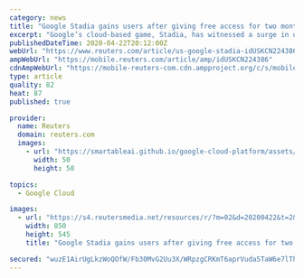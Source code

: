 ```yaml
---
category: news
title: "Google Stadia gains users after giving free access for two months"
excerpt: "Google’s cloud-based game, Stadia, has witnessed a surge in users after the tech giant gifted two months of free access to its premium version for gamers sheltering at home to curb the spread of the coronavirus."
publishedDateTime: 2020-04-22T20:12:00Z
webUrl: "https://www.reuters.com/article/us-google-stadia-idUSKCN224386"
ampWebUrl: "https://mobile.reuters.com/article/amp/idUSKCN224386"
cdnAmpWebUrl: "https://mobile-reuters-com.cdn.ampproject.org/c/s/mobile.reuters.com/article/amp/idUSKCN224386"
type: article
quality: 82
heat: 87
published: true

provider:
  name: Reuters
  domain: reuters.com
  images:
    - url: "https://smartableai.github.io/google-cloud-platform/assets/images/organizations/reuters.com-50x50.jpg"
      width: 50
      height: 50

topics:
  - Google Cloud

images:
  - url: "https://s4.reutersmedia.net/resources/r/?m=02&d=20200422&t=2&i=1516080494&w=&fh=545px&fw=&ll=&pl=&sq=&r=LYNXNPEG3L24Y"
    width: 850
    height: 545
    title: "Google Stadia gains users after giving free access for two months"

secured: "wuzE1AirUgLkzWoQOfW/Fb30MvG2Uu3X/WRpzgCRKmT6aprVuda5TaW6e7lTh5Ib9k8qxsG48qL+6s0jVyPRp5s0IFmVdoYCzwQp07qI/4WmuGl0wxFswxXziV7A7oRajR5Pg0uJqbSa6YOUpspkYPfbWMMaBNvpkRGXf9H2jod9fIyNwfdUmoSnrL9XpkdyR1bzGA9ovdNy0s/C1zoF4PrE6ar7APWvYpHUKnfasiMnnQphIQZooGpNbhkpDcF54V5jt+w0sI9WW1q75sA5dj6hXCdtFQgRPeo3v2NjKLMxjxyZyJzu9XreJQn6hDRCkl50wJjrWrV0lcRa7I7YBMdV1pLw3kwSeRXfZe4LSkYIsr5juKF98lGeEj2S5pdkiOXVIRf9izl6aVflCg2ay3vjEgzxgscoURoSXV84AYyALNVQQjn5Our6BsU57Ity1xliGHpg52cS0RzxfyePutDJkhVaXa2umeAp0K49ezs=;ogVHHkFmqmbipMIAJAdlYA=="
---
```



